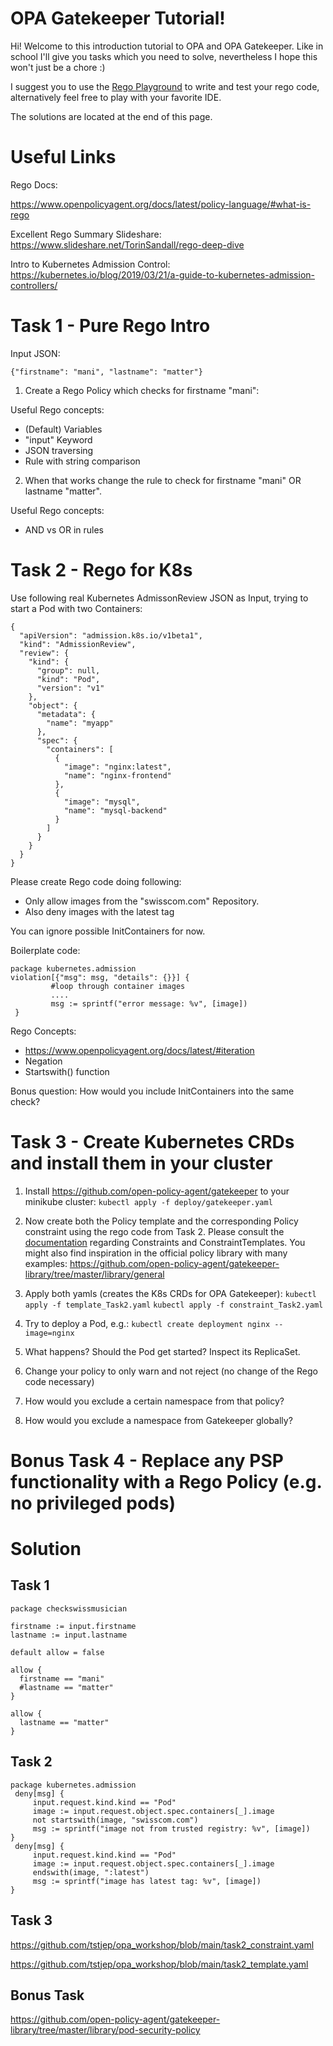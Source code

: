 # OPA Gatekeeper Tutorial!

Hi! Welcome to this introduction tutorial to OPA and OPA Gatekeeper.
Like in school I'll give you tasks which you need to solve, nevertheless I hope this won't just be a chore :)

I suggest you to use the [Rego Playground](https://play.openpolicyagent.org/) to write and test your rego code, alternatively feel free to play with your favorite IDE.

The solutions are located at the end of this page.

# Useful Links
Rego Docs:

https://www.openpolicyagent.org/docs/latest/policy-language/#what-is-rego

Excellent Rego Summary Slideshare:
https://www.slideshare.net/TorinSandall/rego-deep-dive

Intro to Kubernetes Admission Control:
https://kubernetes.io/blog/2019/03/21/a-guide-to-kubernetes-admission-controllers/

# Task 1 - Pure Rego Intro
Input JSON:

    {"firstname": "mani", "lastname": "matter"}

 1. Create a Rego Policy which checks for firstname "mani":

Useful Rego concepts: 

 - (Default) Variables
 - "input" Keyword
 - JSON traversing
 - Rule with string comparison

 2. When that works change the rule to check for firstname "mani" OR lastname "matter".

Useful Rego concepts: 

 - AND vs OR in rules

# Task 2 - Rego for K8s
Use following real Kubernetes AdmissonReview JSON as Input, trying to start a Pod with two Containers:

    {
      "apiVersion": "admission.k8s.io/v1beta1",
      "kind": "AdmissionReview",
      "review": {
        "kind": {
          "group": null,
          "kind": "Pod",
          "version": "v1"
        },
        "object": {
          "metadata": {
            "name": "myapp"
          },
          "spec": {
            "containers": [
              {
                "image": "nginx:latest",
                "name": "nginx-frontend"
              },
              {
                "image": "mysql",
                "name": "mysql-backend"
              }
            ]
          }
        }
      }
    }

Please create Rego code doing following: 
 - Only allow images from the "swisscom.com" Repository.
 - Also deny images with the latest tag
 
You can ignore possible InitContainers for now.

Boilerplate code:

    package kubernetes.admission
    violation[{"msg": msg, "details": {}}] {
             #loop through container images
             ....
             msg := sprintf("error message: %v", [image])
     }

Rego Concepts:

 - https://www.openpolicyagent.org/docs/latest/#iteration
 - Negation
 - Startswith() function

Bonus question:
How would you include InitContainers into the same check?

# Task 3 - Create Kubernetes CRDs and install them in your cluster
 1. Install https://github.com/open-policy-agent/gatekeeper to your minikube cluster:
 `kubectl apply -f deploy/gatekeeper.yaml`


 2. Now create both the Policy template and the corresponding Policy constraint using the rego code from Task 2. 
Please consult the [documentation](https://github.com/open-policy-agent/frameworks/tree/master/constraint#opa-constraint-framework) regarding Constraints and ConstraintTemplates. 
You might also find inspiration in the official policy library with many examples:
https://github.com/open-policy-agent/gatekeeper-library/tree/master/library/general
2. Apply both yamls (creates the K8s CRDs for OPA Gatekeeper):
`kubectl apply -f template_Task2.yaml`
`kubectl apply -f constraint_Task2.yaml`
3. Try to deploy a Pod, e.g.:
`kubectl create deployment nginx --image=nginx`
4. What happens? Should the Pod get started? Inspect its ReplicaSet.
5. Change your policy to only warn and not reject (no change of the Rego code necessary)
6. How would you exclude a certain namespace from that policy?
7. How would you exclude a namespace from Gatekeeper globally?


# Bonus Task 4 - Replace any PSP functionality with a Rego Policy (e.g. no privileged pods)


# Solution

## Task 1

    package checkswissmusician
     
    firstname := input.firstname
    lastname := input.lastname
     
    default allow = false
     
    allow {
      firstname == "mani"
      #lastname == "matter"
    }
    
    allow {
      lastname == "matter"
    }

## Task 2

    package kubernetes.admission
     deny[msg] {
         input.request.kind.kind == "Pod"
         image := input.request.object.spec.containers[_].image
         not startswith(image, "swisscom.com")
         msg := sprintf("image not from trusted registry: %v", [image])
    }
     deny[msg] {
         input.request.kind.kind == "Pod"
         image := input.request.object.spec.containers[_].image
         endswith(image, ":latest")
         msg := sprintf("image has latest tag: %v", [image])
    }

## Task 3
https://github.com/tstjep/opa_workshop/blob/main/task2_constraint.yaml

https://github.com/tstjep/opa_workshop/blob/main/task2_template.yaml

## Bonus Task
https://github.com/open-policy-agent/gatekeeper-library/tree/master/library/pod-security-policy
